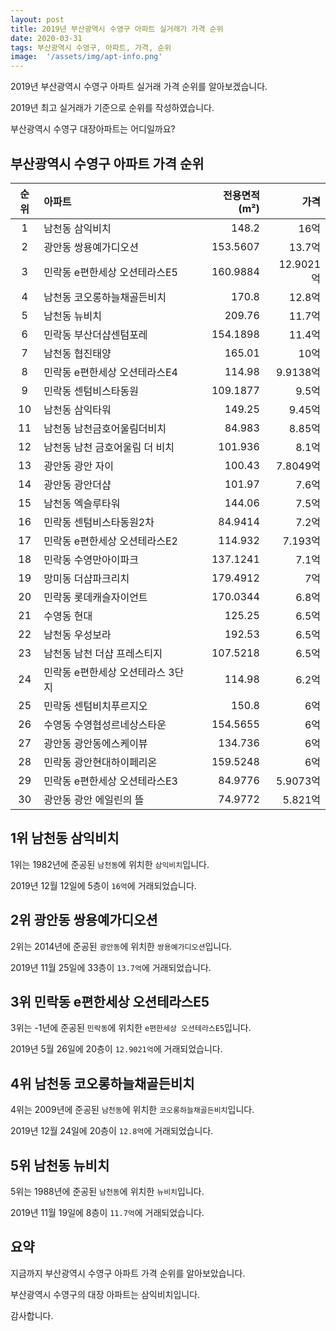 ```yaml
---
layout: post
title: 2019년 부산광역시 수영구 아파트 실거래가 가격 순위
date: 2020-03-31
tags: 부산광역시 수영구, 아파트, 가격, 순위
image:  '/assets/img/apt-info.png'
---
```


2019년 부산광역시 수영구 아파트 실거래 가격 순위를 알아보겠습니다.

2019년 최고 실거래가 기준으로 순위를 작성하였습니다.

부산광역시 수영구 대장아파트는 어디일까요?

## 부산광역시 수영구 아파트 가격 순위

|순위|아파트|전용면적(m²)|가격|
|:---:|:------|---:|---:|
|1|남천동 삼익비치|148.2|16억|
|2|광안동 쌍용예가디오션|153.5607|13.7억|
|3|민락동 e편한세상 오션테라스E5|160.9884|12.9021억|
|4|남천동 코오롱하늘채골든비치|170.8|12.8억|
|5|남천동 뉴비치|209.76|11.7억|
|6|민락동 부산더샵센텀포레|154.1898|11.4억|
|7|남천동 협진태양|165.01|10억|
|8|민락동 e편한세상 오션테라스E4|114.98|9.9138억|
|9|민락동 센텀비스타동원|109.1877|9.5억|
|10|남천동 삼익타워|149.25|9.45억|
|11|남천동 남천금호어울림더비치|84.983|8.85억|
|12|남천동 남천 금호어울림 더 비치|101.936|8.1억|
|13|광안동 광안 자이|100.43|7.8049억|
|14|광안동 광안더샵|101.97|7.6억|
|15|남천동 엑슬루타워|144.06|7.5억|
|16|민락동 센텀비스타동원2차|84.9414|7.2억|
|17|민락동 e편한세상 오션테라스E2|114.932|7.193억|
|18|민락동 수영만아이파크|137.1241|7.1억|
|19|망미동 더샵파크리치|179.4912|7억|
|20|민락동 롯데캐슬자이언트|170.0344|6.8억|
|21|수영동 현대|125.25|6.5억|
|22|남천동 우성보라|192.53|6.5억|
|23|남천동 남천 더샵 프레스티지|107.5218|6.5억|
|24|민락동 e편한세상 오션테라스 3단지|114.98|6.2억|
|25|민락동 센텀비치푸르지오|150.8|6억|
|26|수영동 수영협성르네상스타운|154.5655|6억|
|27|광안동 광안동에스케이뷰|134.736|6억|
|28|민락동 광안현대하이페리온|159.5248|6억|
|29|민락동 e편한세상 오션테라스E3|84.9776|5.9073억|
|30|광안동 광안 에일린의 뜰|74.9772|5.821억|



## 1위 남천동 삼익비치

1위는 1982년에 준공된 `남천동`에 위치한 `삼익비치`입니다.

2019년 12월 12일에 5층이 `16억`에 거래되었습니다.

<!-- * 카카오맵 - 지도퍼가기 -->
<!-- 1. 지도 노드 -->
<div id="daumRoughmapContainer1585859107999" class="root_daum_roughmap root_daum_roughmap_landing"></div>

<!--
	2. 설치 스크립트
	* 지도 퍼가기 서비스를 2개 이상 넣을 경우, 설치 스크립트는 하나만 삽입합니다.
-->
<script charset="UTF-8" class="daum_roughmap_loader_script" src="https://ssl.daumcdn.net/dmaps/map_js_init/roughmapLoader.js"></script>

<!-- 3. 실행 스크립트 -->
<script charset="UTF-8">
	new daum.roughmap.Lander({
		"timestamp" : "1585859107999",
		"key" : "xrui",
		"mapWidth" : "320",
		"mapHeight" : "180"
	}).render();
</script>

## 2위 광안동 쌍용예가디오션

2위는 2014년에 준공된 `광안동`에 위치한 `쌍용예가디오션`입니다.

2019년 11월 25일에 33층이 `13.7억`에 거래되었습니다.

<!-- * 카카오맵 - 지도퍼가기 -->
<!-- 1. 지도 노드 -->
<div id="daumRoughmapContainer1585859097022" class="root_daum_roughmap root_daum_roughmap_landing"></div>

<!--
	2. 설치 스크립트
	* 지도 퍼가기 서비스를 2개 이상 넣을 경우, 설치 스크립트는 하나만 삽입합니다.
-->
<script charset="UTF-8" class="daum_roughmap_loader_script" src="https://ssl.daumcdn.net/dmaps/map_js_init/roughmapLoader.js"></script>

<!-- 3. 실행 스크립트 -->
<script charset="UTF-8">
	new daum.roughmap.Lander({
		"timestamp" : "1585859097022",
		"key" : "xruh",
		"mapWidth" : "320",
		"mapHeight" : "180"
	}).render();
</script>

## 3위 민락동 e편한세상 오션테라스E5

3위는 -1년에 준공된 `민락동`에 위치한 `e편한세상 오션테라스E5`입니다.

2019년 5월 26일에 20층이 `12.9021억`에 거래되었습니다.

<!-- * 카카오맵 - 지도퍼가기 -->
<!-- 1. 지도 노드 -->
<div id="daumRoughmapContainer1585859077783" class="root_daum_roughmap root_daum_roughmap_landing"></div>

<!--
	2. 설치 스크립트
	* 지도 퍼가기 서비스를 2개 이상 넣을 경우, 설치 스크립트는 하나만 삽입합니다.
-->
<script charset="UTF-8" class="daum_roughmap_loader_script" src="https://ssl.daumcdn.net/dmaps/map_js_init/roughmapLoader.js"></script>

<!-- 3. 실행 스크립트 -->
<script charset="UTF-8">
	new daum.roughmap.Lander({
		"timestamp" : "1585859077783",
		"key" : "xrug",
		"mapWidth" : "320",
		"mapHeight" : "180"
	}).render();
</script>

## 4위 남천동 코오롱하늘채골든비치

4위는 2009년에 준공된 `남천동`에 위치한 `코오롱하늘채골든비치`입니다.

2019년 12월 24일에 20층이 `12.8억`에 거래되었습니다.

<!-- * 카카오맵 - 지도퍼가기 -->
<!-- 1. 지도 노드 -->
<div id="daumRoughmapContainer1585859062271" class="root_daum_roughmap root_daum_roughmap_landing"></div>

<!--
	2. 설치 스크립트
	* 지도 퍼가기 서비스를 2개 이상 넣을 경우, 설치 스크립트는 하나만 삽입합니다.
-->
<script charset="UTF-8" class="daum_roughmap_loader_script" src="https://ssl.daumcdn.net/dmaps/map_js_init/roughmapLoader.js"></script>

<!-- 3. 실행 스크립트 -->
<script charset="UTF-8">
	new daum.roughmap.Lander({
		"timestamp" : "1585859062271",
		"key" : "xruf",
		"mapWidth" : "320",
		"mapHeight" : "180"
	}).render();
</script>

## 5위 남천동 뉴비치

5위는 1988년에 준공된 `남천동`에 위치한 `뉴비치`입니다.

2019년 11월 19일에 8층이 `11.7억`에 거래되었습니다.

<!-- * 카카오맵 - 지도퍼가기 -->
<!-- 1. 지도 노드 -->
<div id="daumRoughmapContainer1585859053783" class="root_daum_roughmap root_daum_roughmap_landing"></div>

<!--
	2. 설치 스크립트
	* 지도 퍼가기 서비스를 2개 이상 넣을 경우, 설치 스크립트는 하나만 삽입합니다.
-->
<script charset="UTF-8" class="daum_roughmap_loader_script" src="https://ssl.daumcdn.net/dmaps/map_js_init/roughmapLoader.js"></script>

<!-- 3. 실행 스크립트 -->
<script charset="UTF-8">
	new daum.roughmap.Lander({
		"timestamp" : "1585859053783",
		"key" : "xrue",
		"mapWidth" : "320",
		"mapHeight" : "180"
	}).render();
</script>


## 요약

지금까지 부산광역시 수영구 아파트 가격 순위를 알아보았습니다.

부산광역시 수영구의 대장 아파트는 삼익비치입니다.

감사합니다.

